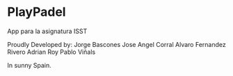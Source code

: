 ﻿# PlayPadel
App para la asignatura ISST 

Proudly Developed by:
      Jorge Bascones
      Jose Angel Corral
      Alvaro Fernandez Rivero
      Adrian Roy 
      Pablo Viñals
      
In sunny Spain.
